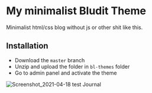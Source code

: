 # My minimalist Bludit Theme

Minimalist html/css blog without js or other shit like this.

## Installation 
- Download the `master` branch
- Unzip and upload the folder in `bl-themes` folder
- Go to admin panel and activate the theme

![Screenshot_2021-04-18 test Journal](https://user-images.githubusercontent.com/60814449/115152270-be096480-a070-11eb-9339-8d407bff038f.png)
